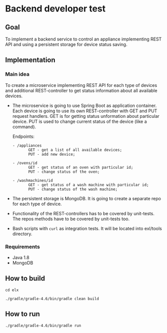 # Backend developer test


## Goal

To implement a backend service to control an appliance implementing REST API and using a persistent storage for device status saving.


## Implementation

### Main idea

To create a microservice implementing REST API for each type of devices and additional REST-controller to get status information about all available devices.

- The microservice is going to use Spring Boot as application container.
  Each device is going to use its own REST-controller with GET and PUT request handlers.
  GET is for getting status unformation about particular device.
  PUT is used to change current status of the device (like a command).
  
  Endpoints:
  
      - /appliances
             GET - get a list of all available devices;
             PUT - add new device;
             
      - /ovens/id
             GET - get status of an oven with particular id;
             PUT - change status of the oven;
             
      - /washmachines/id
             GET - get status of a wash machine with particular id;
             PUT - change status of the wash machine;

- The persistent storage is MongoDB.
  It is going to create a separate repo for each type of device.

- Functionality of the REST-controllers has to be covered by unit-tests.
  The repos methods have to be covered by unit-tests too.
  
- Bash scripts with `curl` as integration tests.
  It will be located into exl/tools directory.


### Requirements

- Java 1.8
- MongoDB


## How to build

`cd elx`

`./gradle/gradle-4.6/bin/gradle clean build`

## How to run

`./gradle/gradle-4.6/bin/gradle run`
